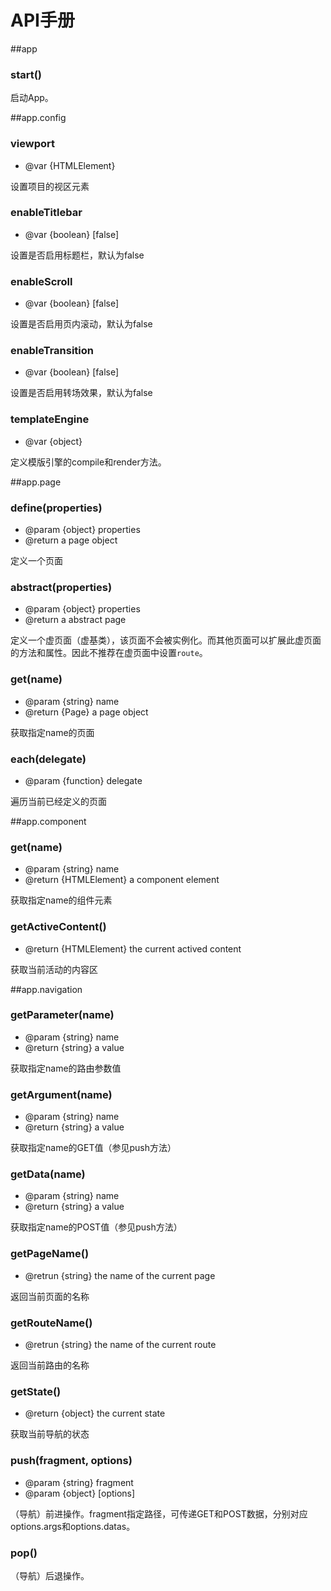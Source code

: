 # API手册

##app

### start()

启动App。

##app.config

### viewport

* @var {HTMLElement}

设置项目的视区元素

### enableTitlebar

* @var {boolean} [false]

设置是否启用标题栏，默认为false

### enableScroll

* @var {boolean} [false]

设置是否启用页内滚动，默认为false

### enableTransition

* @var {boolean} [false]

设置是否启用转场效果，默认为false

### templateEngine

* @var {object}

定义模版引擎的compile和render方法。

##app.page

### define(properties)

* @param {object} properties
* @return a page object

定义一个页面

### abstract(properties)

* @param {object} properties
* @return a abstract page

定义一个虚页面（虚基类），该页面不会被实例化。而其他页面可以扩展此虚页面的方法和属性。因此不推荐在虚页面中设置`route`。

### get(name)

* @param {string} name
* @return {Page} a page object

获取指定name的页面

### each(delegate)

* @param {function} delegate

遍历当前已经定义的页面

##app.component

### get(name)

* @param {string} name
* @return {HTMLElement} a component element

获取指定name的组件元素

### getActiveContent()

* @return {HTMLElement} the current actived content

获取当前活动的内容区

##app.navigation

### getParameter(name)

* @param {string} name
* @return {string} a value

获取指定name的路由参数值

### getArgument(name)

* @param {string} name
* @return {string} a value

获取指定name的GET值（参见push方法）

### getData(name)

* @param {string} name
* @return {string} a value

获取指定name的POST值（参见push方法）

### getPageName()

* @retrun {string} the name of the current page

返回当前页面的名称

### getRouteName()

* @retrun {string} the name of the current route

返回当前路由的名称

### getState()

* @return {object} the current state

获取当前导航的状态

### push(fragment, options)

* @param {string} fragment
* @param {object} [options]

（导航）前进操作。fragment指定路径，可传递GET和POST数据，分别对应options.args和options.datas。

### pop()

（导航）后退操作。
